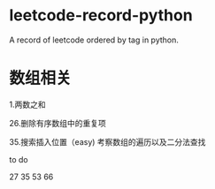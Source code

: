 # leetcode-record-python
A record of leetcode ordered by tag in python.

# 数组相关
1.两数之和

26.删除有序数组中的重复项

35.搜索插入位置（easy)
考察数组的遍历以及二分法查找


 to do 
 
 27 35 53 66
 
